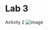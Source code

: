 # Lab 3
Activity 2
![image](https://github.com/avaj4/ECE444-F2023-Lab1/assets/53788244/95e734cf-48b3-4940-894b-d371a0161df1)





